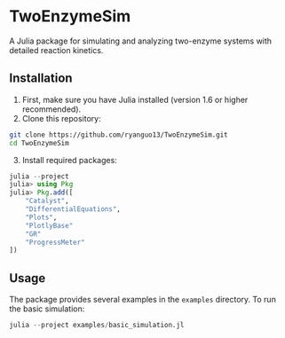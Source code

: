 # TwoEnzymeSim

A Julia package for simulating and analyzing two-enzyme systems with detailed reaction kinetics.

## Installation

1. First, make sure you have Julia installed (version 1.6 or higher recommended).
2. Clone this repository:

```bash
git clone https://github.com/ryanguo13/TwoEnzymeSim.git
cd TwoEnzymeSim
```

3. Install required packages:

```julia
julia --project
julia> using Pkg
julia> Pkg.add([
    "Catalyst",
    "DifferentialEquations",
    "Plots",
    "PlotlyBase"
    "GR"
    "ProgressMeter"
])
```

## Usage

The package provides several examples in the `examples` directory. To run the basic simulation:

```julia
julia --project examples/basic_simulation.jl
```
